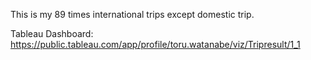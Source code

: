 This is my 89 times international trips except domestic trip.

Tableau Dashboard:
https://public.tableau.com/app/profile/toru.watanabe/viz/Tripresult/1_1


